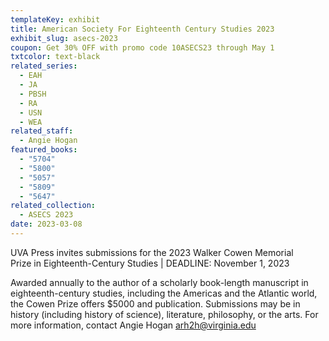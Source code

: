 ```yaml
---
templateKey: exhibit
title: American Society For Eighteenth Century Studies 2023
exhibit_slug: asecs-2023
coupon: Get 30% OFF with promo code 10ASECS23 through May 1
txtcolor: text-black
related_series:
  - EAH
  - JA
  - PBSH
  - RA
  - USN
  - WEA
related_staff:
  - Angie Hogan
featured_books:
  - "5704"
  - "5800"
  - "5057"
  - "5809"
  - "5647"
related_collection:
  - ASECS 2023
date: 2023-03-08
---
```

UVA Press invites submissions for the 2023 Walker Cowen Memorial Prize in Eighteenth-Century Studies | DEADLINE: November 1, 2023

Awarded annually to the author of a scholarly book-length manuscript in eighteenth-century studies, including the Americas and the Atlantic world, the Cowen Prize offers $5000 and publication. Submissions may be in history (including history of science), literature, philosophy, or the arts. For more information, contact Angie Hogan [arh2h@virginia.edu](mailto:arh2h@virginia.edu)